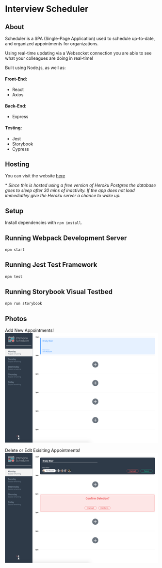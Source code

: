 # Interview Scheduler

## About

Scheduler is a SPA (Single-Page Application) used to schedule up-to-date, and organized appointments for organizations.

Using real-time updating via a Websocket connection you are able to see what your colleagues are doing in real-time!

Built using Node.js, as well as:

#### Front-End:

- React
- Axios

#### Back-End:

- Express

#### Testing:

- Jest
- Storybook
- Cypress

## Hosting

You can visit the website [here](https://dazzling-ritchie-ab5cb3.netlify.app/)

\* _Since this is hosted using a free version of Heroku Postgres the database goes to sleep after 30 mins of inactivity. If the app does not load immediatley give the Heroku server a chance to wake up._

## Setup

Install dependencies with `npm install`.

## Running Webpack Development Server

```sh
npm start
```

## Running Jest Test Framework

```sh
npm test
```

## Running Storybook Visual Testbed

```sh
npm run storybook
```

## Photos

Add New Appointments!
!["Add New Appointments!"](https://github.com/babs20/scheduler/blob/master/docs/new-appt.png)

Delete or Edit Exisiting Appointments!
!["Delete or Edit Exisiting Appointments!"](https://github.com/babs20/scheduler/blob/master/docs/delete-edit.png)
